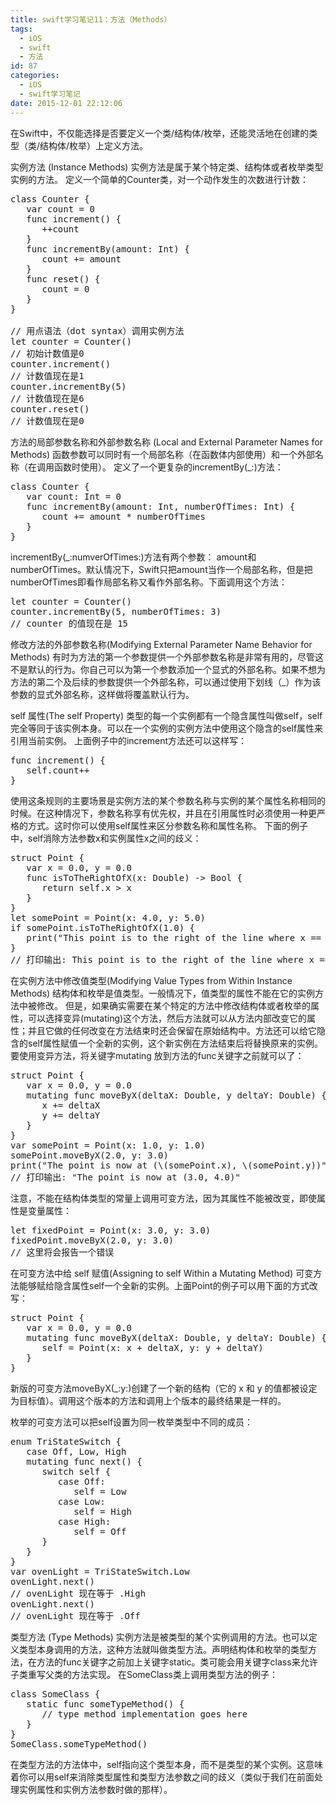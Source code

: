 ```yaml
---
title: swift学习笔记11：方法（Methods）
tags:
  - iOS
  - swift
  - 方法
id: 87
categories:
  - iOS
  - swift学习笔记
date: 2015-12-01 22:12:06
---
```


在Swift中，不仅能选择是否要定义一个类/结构体/枚举，还能灵活地在创建的类型（类/结构体/枚举）上定义方法。

实例方法 (Instance Methods)
实例方法是属于某个特定类、结构体或者枚举类型实例的方法。
定义一个简单的Counter类，对一个动作发生的次数进行计数：
<pre>
class Counter {
   var count = 0
   func increment() {
      ++count
   }
   func incrementBy(amount: Int) {
      count += amount
   }
   func reset() {
      count = 0
   }
}

// 用点语法（dot syntax）调用实例方法
let counter = Counter()
// 初始计数值是0
counter.increment()
// 计数值现在是1
counter.incrementBy(5)
// 计数值现在是6
counter.reset()
// 计数值现在是0
</pre>

方法的局部参数名称和外部参数名称 (Local and External Parameter Names for Methods)
函数参数可以同时有一个局部名称（在函数体内部使用）和一个外部名称（在调用函数时使用）。
定义了一个更复杂的incrementBy(_:)方法：
<pre>
class Counter {
   var count: Int = 0
   func incrementBy(amount: Int, numberOfTimes: Int) {
      count += amount * numberOfTimes
   }
}
</pre>
incrementBy(_:numverOfTimes:)方法有两个参数： amount和numberOfTimes。默认情况下，Swift只把amount当作一个局部名称，但是把numberOfTimes即看作局部名称又看作外部名称。下面调用这个方法：
<pre>
let counter = Counter()
counter.incrementBy(5, numberOfTimes: 3)
// counter 的值现在是 15
</pre>

修改方法的外部参数名称(Modifying External Parameter Name Behavior for Methods)
有时为方法的第一个参数提供一个外部参数名称是非常有用的，尽管这不是默认的行为。你自己可以为第一个参数添加一个显式的外部名称。如果不想为方法的第二个及后续的参数提供一个外部名称，可以通过使用下划线（_）作为该参数的显式外部名称，这样做将覆盖默认行为。

self 属性(The self Property)
类型的每一个实例都有一个隐含属性叫做self，self完全等同于该实例本身。可以在一个实例的实例方法中使用这个隐含的self属性来引用当前实例。
上面例子中的increment方法还可以这样写：
<pre>
func increment() {
   self.count++
}
</pre>
使用这条规则的主要场景是实例方法的某个参数名称与实例的某个属性名称相同的时候。在这种情况下，参数名称享有优先权，并且在引用属性时必须使用一种更严格的方式。这时你可以使用self属性来区分参数名称和属性名称。
下面的例子中，self消除方法参数x和实例属性x之间的歧义：
<pre>
struct Point {
   var x = 0.0, y = 0.0
   func isToTheRightOfX(x: Double) -> Bool {
      return self.x > x
   }
}
let somePoint = Point(x: 4.0, y: 5.0)
if somePoint.isToTheRightOfX(1.0) {
   print("This point is to the right of the line where x == 1.0")
}
// 打印输出: This point is to the right of the line where x == 1.0
</pre>

在实例方法中修改值类型(Modifying Value Types from Within Instance Methods)
结构体和枚举是值类型。一般情况下，值类型的属性不能在它的实例方法中被修改。
但是，如果确实需要在某个特定的方法中修改结构体或者枚举的属性，可以选择变异(mutating)这个方法，然后方法就可以从方法内部改变它的属性；并且它做的任何改变在方法结束时还会保留在原始结构中。方法还可以给它隐含的self属性赋值一个全新的实例，这个新实例在方法结束后将替换原来的实例。
要使用变异方法，将关键字mutating 放到方法的func关键字之前就可以了：
<pre>
struct Point {
   var x = 0.0, y = 0.0
   mutating func moveByX(deltaX: Double, y deltaY: Double) {
      x += deltaX
      y += deltaY
   }
}
var somePoint = Point(x: 1.0, y: 1.0)
somePoint.moveByX(2.0, y: 3.0)
print("The point is now at (\(somePoint.x), \(somePoint.y))")
// 打印输出: "The point is now at (3.0, 4.0)"
</pre>
注意，不能在结构体类型的常量上调用可变方法，因为其属性不能被改变，即使属性是变量属性：
<pre>
let fixedPoint = Point(x: 3.0, y: 3.0)
fixedPoint.moveByX(2.0, y: 3.0)
// 这里将会报告一个错误
</pre>

在可变方法中给 self 赋值(Assigning to self Within a Mutating Method)
可变方法能够赋给隐含属性self一个全新的实例。上面Point的例子可以用下面的方式改写：
<pre>
struct Point {
   var x = 0.0, y = 0.0
   mutating func moveByX(deltaX: Double, y deltaY: Double) {
      self = Point(x: x + deltaX, y: y + deltaY)
   }
}
</pre>
新版的可变方法moveByX(_:y:)创建了一个新的结构（它的 x 和 y 的值都被设定为目标值）。调用这个版本的方法和调用上个版本的最终结果是一样的。

枚举的可变方法可以把self设置为同一枚举类型中不同的成员：
<pre>
enum TriStateSwitch {
   case Off, Low, High
   mutating func next() {
      switch self {
         case Off:
            self = Low
         case Low:
            self = High
         case High:
            self = Off
      }
   }
}
var ovenLight = TriStateSwitch.Low
ovenLight.next()
// ovenLight 现在等于 .High
ovenLight.next()
// ovenLight 现在等于 .Off
</pre>

类型方法 (Type Methods)
实例方法是被类型的某个实例调用的方法。也可以定义类型本身调用的方法，这种方法就叫做类型方法。声明结构体和枚举的类型方法，在方法的func关键字之前加上关键字static。类可能会用关键字class来允许子类重写父类的方法实现。
在SomeClass类上调用类型方法的例子：
<pre>
class SomeClass {
   static func someTypeMethod() {
      // type method implementation goes here
   }
}
SomeClass.someTypeMethod()
</pre>
在类型方法的方法体中，self指向这个类型本身，而不是类型的某个实例。这意味着你可以用self来消除类型属性和类型方法参数之间的歧义（类似于我们在前面处理实例属性和实例方法参数时做的那样）。